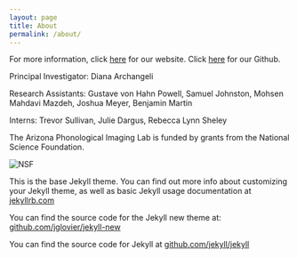 ```yaml
---
layout: page
title: About
permalink: /about/
---
```



For more information, click <a href="http://apil.arizona.edu/">here</a> for our website. Click <a href="https://github.com/arizona-phonological-imaging-lab" >here</a> for our Github. 

Principal Investigator: Diana Archangeli

Research Assistants: Gustave von Hahn Powell, Samuel Johnston, Mohsen Mahdavi Mazdeh,
	Joshua Meyer, Benjamin Martin
	
Interns: Trevor Sullivan, Julie Dargus, Rebecca Lynn Sheley

The Arizona Phonological Imaging Lab is funded by grants from the National Science Foundation. 

![NSF]({{site.baseurl}}/images/nsf1v.jpg)





This is the base Jekyll theme. You can find out more info about customizing your Jekyll theme, as well as basic Jekyll usage documentation at [jekyllrb.com](http://jekyllrb.com/)

You can find the source code for the Jekyll new theme at: [github.com/jglovier/jekyll-new](https://github.com/jglovier/jekyll-new)

You can find the source code for Jekyll at [github.com/jekyll/jekyll](https://github.com/jekyll/jekyll)
